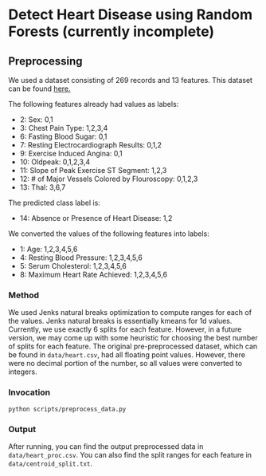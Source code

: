 # Detect Heart Disease using Random Forests (currently incomplete)

## Preprocessing

We used a dataset consisting of 269 records and 13 features. This dataset can be found [here.](http://archive.ics.uci.edu/ml/datasets/Statlog+%28Heart%29)

The following features already had values as labels:
- 2: Sex: 0,1
- 3: Chest Pain Type: 1,2,3,4
- 6: Fasting Blood Sugar: 0,1
- 7: Resting Electrocardiograph Results: 0,1,2
- 9: Exercise Induced Angina: 0,1
- 10: Oldpeak: 0,1,2,3,4
- 11: Slope of Peak Exercise ST Segment: 1,2,3
- 12: # of Major Vessels Colored by Flouroscopy: 0,1,2,3
- 13: Thal: 3,6,7

The predicted class label is:
- 14: Absence or Presence of Heart Disease: 1,2

We converted the values of the following features into labels:
- 1: Age: 1,2,3,4,5,6
- 4: Resting Blood Pressure: 1,2,3,4,5,6
- 5: Serum Cholesterol: 1,2,3,4,5,6
- 8: Maximum Heart Rate Achieved: 1,2,3,4,5,6

### Method

We used Jenks natural breaks optimization to compute ranges for each of the values.
Jenks natural breaks is essentially kmeans for 1d values. Currently, we use exactly
6 splits for each feature. However, in a future version, we may come up with some
heuristic for choosing the best number of splits for each feature. The original
pre-preprocessed dataset, which can be found in `data/heart.csv`, had all floating
point values. However, there were no decimal portion of the number, so all values
were converted to integers.

### Invocation

`python scripts/preprocess_data.py`


### Output
After running, you can find the output preprocessed data in `data/heart_proc.csv`. You can also find
the split ranges for each feature in `data/centroid_split.txt`.
